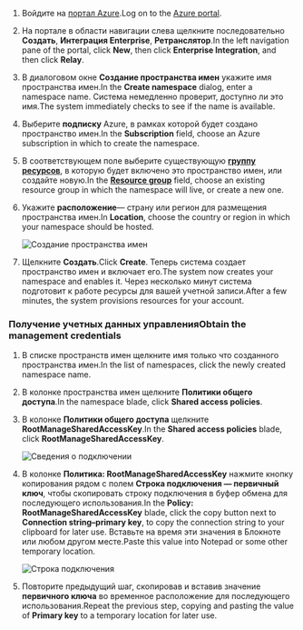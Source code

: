 1. <span data-ttu-id="00910-101">Войдите на [портал Azure][Azure portal].</span><span class="sxs-lookup"><span data-stu-id="00910-101">Log on to the [Azure portal][Azure portal].</span></span>
2. <span data-ttu-id="00910-102">На портале в области навигации слева щелкните последовательно **Создать**, **Интеграция Enterprise**, **Ретранслятор**.</span><span class="sxs-lookup"><span data-stu-id="00910-102">In the left navigation pane of the portal, click **New**, then click **Enterprise Integration**, and then click **Relay**.</span></span>
3. <span data-ttu-id="00910-103">В диалоговом окне **Создание пространства имен** укажите имя пространства имен.</span><span class="sxs-lookup"><span data-stu-id="00910-103">In the **Create namespace** dialog, enter a namespace name.</span></span> <span data-ttu-id="00910-104">Система немедленно проверит, доступно ли это имя.</span><span class="sxs-lookup"><span data-stu-id="00910-104">The system immediately checks to see if the name is available.</span></span>
4. <span data-ttu-id="00910-105">Выберите **подписку** Azure, в рамках которой будет создано пространство имен.</span><span class="sxs-lookup"><span data-stu-id="00910-105">In the **Subscription** field, choose an Azure subscription in which to create the namespace.</span></span>
5. <span data-ttu-id="00910-106">В соответствующем поле выберите существующую **[группу ресурсов](../articles/azure-resource-manager/resource-group-portal.md)**, в которую будет включено это пространство имен, или создайте новую.</span><span class="sxs-lookup"><span data-stu-id="00910-106">In the **[Resource group](../articles/azure-resource-manager/resource-group-portal.md)** field, choose an existing resource group in which the namespace will live, or create a new one.</span></span>      
6. <span data-ttu-id="00910-107">Укажите **расположение**— страну или регион для размещения пространства имен.</span><span class="sxs-lookup"><span data-stu-id="00910-107">In **Location**, choose the country or region in which your namespace should be hosted.</span></span>
   
    ![Создание пространства имен][create-namespace]
7. <span data-ttu-id="00910-109">Щелкните **Создать**.</span><span class="sxs-lookup"><span data-stu-id="00910-109">Click **Create**.</span></span> <span data-ttu-id="00910-110">Теперь система создает пространство имен и включает его.</span><span class="sxs-lookup"><span data-stu-id="00910-110">The system now creates your namespace and enables it.</span></span> <span data-ttu-id="00910-111">Через несколько минут система подготовит к работе ресурсы для вашей учетной записи.</span><span class="sxs-lookup"><span data-stu-id="00910-111">After a few minutes, the system provisions resources for your account.</span></span>

### <a name="obtain-the-management-credentials"></a><span data-ttu-id="00910-112">Получение учетных данных управления</span><span class="sxs-lookup"><span data-stu-id="00910-112">Obtain the management credentials</span></span>
1. <span data-ttu-id="00910-113">В списке пространств имен щелкните имя только что созданного пространства имен.</span><span class="sxs-lookup"><span data-stu-id="00910-113">In the list of namespaces, click the newly created namespace name.</span></span>
2. <span data-ttu-id="00910-114">В колонке пространства имен щелкните **Политики общего доступа**.</span><span class="sxs-lookup"><span data-stu-id="00910-114">In the namespace blade, click **Shared access policies**.</span></span>
3. <span data-ttu-id="00910-115">В колонке **Политики общего доступа** щелкните **RootManageSharedAccessKey**.</span><span class="sxs-lookup"><span data-stu-id="00910-115">In the **Shared access policies** blade, click **RootManageSharedAccessKey**.</span></span>
   
    ![Сведения о подключении][connection-info]
4. <span data-ttu-id="00910-117">В колонке **Политика: RootManageSharedAccessKey** нажмите кнопку копирования рядом с полем **Строка подключения — первичный ключ**, чтобы скопировать строку подключения в буфер обмена для последующего использования.</span><span class="sxs-lookup"><span data-stu-id="00910-117">In the **Policy: RootManageSharedAccessKey** blade, click the copy button next to **Connection string–primary key**, to copy the connection string to your clipboard for later use.</span></span> <span data-ttu-id="00910-118">Вставьте на время эти значения в Блокноте или любом другом месте.</span><span class="sxs-lookup"><span data-stu-id="00910-118">Paste this value into Notepad or some other temporary location.</span></span>
   
    ![Строка подключения][connection-string]

5. <span data-ttu-id="00910-120">Повторите предыдущий шаг, скопировав и вставив значение **первичного ключа** во временное расположение для последующего использования.</span><span class="sxs-lookup"><span data-stu-id="00910-120">Repeat the previous step, copying and pasting the value of **Primary key** to a temporary location for later use.</span></span>  

<!--Image references-->

[create-namespace]: ./media/relay-create-namespace-portal/create-namespace.png
[connection-info]: ./media/relay-create-namespace-portal/connection-info.png
[connection-string]: ./media/relay-create-namespace-portal/connection-string.png
[Azure portal]: https://portal.azure.com
